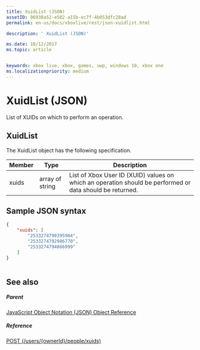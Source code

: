 ```yaml
---
title: XuidList (JSON)
assetID: 06938a52-e582-a15b-ec7f-4b053dfc28ad
permalink: en-us/docs/xboxlive/rest/json-xuidlist.html

description: ' XuidList (JSON)'

ms.date: 10/12/2017
ms.topic: article


keywords: xbox live, xbox, games, uwp, windows 10, xbox one
ms.localizationpriority: medium
---
```



# XuidList (JSON)
List of XUIDs on which to perform an operation. 
<a id="ID4EN"></a>

 
## XuidList
 
The XuidList object has the following specification.
 
| Member| Type| Description| 
| --- | --- | --- | 
| xuids| array of string| List of Xbox User ID (XUID) values on which an operation should be performed or data should be returned.| 
  
<a id="ID4EMB"></a>

 
## Sample JSON syntax
 

```json
{
    "xuids": [
        "2533274790395904", 
        "2533274792986770", 
        "2533274794866999"
    ]
}
    
```

  
<a id="ID4EVB"></a>

 
## See also
 
<a id="ID4EXB"></a>

 
##### Parent 

[JavaScript Object Notation (JSON) Object Reference](atoc-xboxlivews-reference-json.md)

  
<a id="ID4EBC"></a>

 
##### Reference 

[POST (/users/{ownerId}/people/xuids)](../uri/people/uri-usersowneridpeoplexuidspost.md)

   